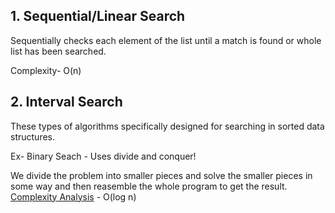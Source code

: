 ## 1. Sequential/Linear Search
Sequentially checks each element of the list until a match is found or whole list has been searched. 

Complexity- O(n)

## 2. Interval Search

These types of algorithms specifically designed for searching in sorted data structures.

Ex- Binary Seach - Uses divide and conquer!

We divide the problem into smaller pieces and solve the smaller pieces in some way and then reasemble the whole program to get the result.
[Complexity Analysis](https://www.geeksforgeeks.org/complexity-analysis-of-binary-search/) - O(log n)
